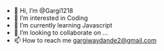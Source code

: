 - 👋 Hi, I’m @Gargi1218
- 👀 I’m interested in Coding
- 🌱 I’m currently learning Javascript
- 💞️ I’m looking to collaborate on ...
- 📫 How to reach me gargiwaydande2@gmail.com

<!---
Gargi1218/Gargi1218 is a ✨ special ✨ repository because its `README.md` (this file) appears on your GitHub profile.
You can click the Preview link to take a look at your changes.
--->
